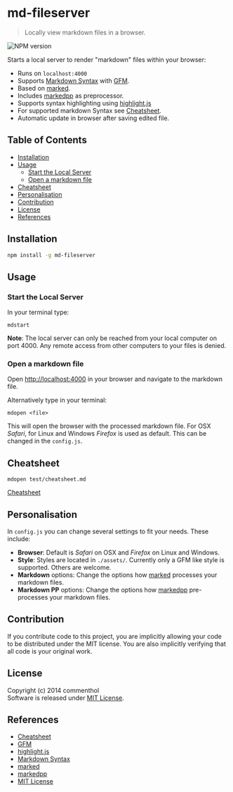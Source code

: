 # md-fileserver

> Locally view markdown files in a browser.

![NPM version](https://badge.fury.io/js/md-fileserver.png)

Starts a local server to render "markdown" files within your browser:

* Runs on `localhost:4000`
* Supports [Markdown Syntax][] with [GFM][].
* Based on [marked][].
* Includes [markedpp][] as preprocessor.
* Supports syntax highlighting using [highlight.js][]
* For supported markdown Syntax see [Cheatsheet][].
* Automatic update in browser after saving edited file.

## Table of Contents

<!-- !toc (minlevel=2 omit="Table of Contents") -->

* [Installation](#installation)
* [Usage](#usage)
  * [Start the Local Server](#start-the-local-server)
  * [Open a markdown file](#open-a-markdown-file)
* [Cheatsheet](#cheatsheet)
* [Personalisation](#personalisation)
* [Contribution](#contribution)
* [License](#license)
* [References](#references)

<!-- toc! -->

## Installation

```bash
npm install -g md-fileserver
```

## Usage

### Start the Local Server

In your terminal type:

```
mdstart
```

__Note__: The local server can only be reached from your local computer on port 4000. Any remote access from other computers to your files is denied.

### Open a markdown file

Open <http://localhost:4000> in your browser and navigate to the markdown file.

Alternatively type in your terminal:

```
mdopen <file>
```

This will open the browser with the processed markdown file. For OSX _Safari_, for Linux and Windows _Firefox_ is used as default. This can be changed in the `config.js`.


## Cheatsheet

```
mdopen test/cheatsheet.md
```

[Cheatsheet][]

## Personalisation

In `config.js` you can change several settings to fit your needs. These include:

* **Browser**: Default is _Safari_ on OSX and _Firefox_ on Linux and Windows.
* **Style**: Styles are located in `./assets/`. Currently only a GFM like style is supported. Others are welcome.
* **Markdown** options: Change the options how [marked][] processes your markdown files.
* **Markdown PP** options: Change the options how [markedpp][] pre-processes your markdown files.

## Contribution

If you contribute code to this project, you are implicitly allowing your code
to be distributed under the MIT license. You are also implicitly verifying that
all code is your original work.

## License

Copyright (c) 2014 commenthol   
Software is released under [MIT License][].

## References

<!-- !ref -->

* [Cheatsheet][Cheatsheet]
* [GFM][GFM]
* [highlight.js][highlight.js]
* [Markdown Syntax][Markdown Syntax]
* [marked][marked]
* [markedpp][markedpp]
* [MIT License][MIT License]

<!-- ref! -->

[Cheatsheet]: test/cheatsheet.md
[GFM]: https://help.github.com/articles/github-flavored-markdown
[highlight.js]: http://highlightjs.org
[marked]: https://github.com/chjj/marked
[markedpp]: https://github.com/commenthol/markedpp
[Markdown Syntax]: http://daringfireball.net/projects/markdown/syntax
[MIT License]: ./LICENSE


